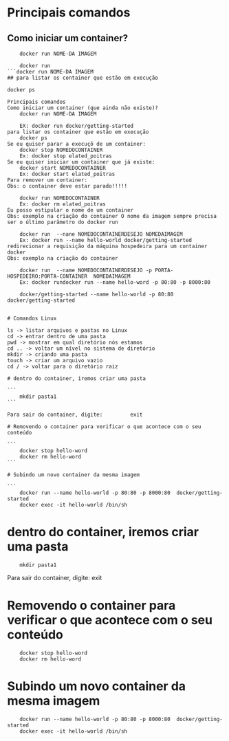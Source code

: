 # Principais comandos

## Como iniciar um container?

```
    docker run NOME-DA IMAGEM

    docker run 
```docker run NOME-DA IMAGEM
## para listar os container que estão em execução

```
    docker ps
```
Principais comandos
Como iniciar um container (que ainda não existe)?
    docker run NOME-DA IMAGEM

    EX: docker run docker/getting-started
para listar os container que estão em execução
    docker ps
Se eu quiser parar a execuçõ de um container:
    docker stop NOMEDOCONTAINER
    Ex: docker stop elated_poitras
Se eu quiser iniciar um container que já existe:
    docker start NOMEDOCONTAINER
    Ex: docker start elated_poitras
Para remover um container:
Obs: o container deve estar parado!!!!!

    docker run NOMEDOCONTAINER
    Ex: docker rm elated_poitras
Eu posso estipular o nome de um container
Obs: exemplo na criação do container O nome da imagem sempre precisa ser o último parâmetro do docker run

    docker run  --nane NOMEDOCONTAINERDESEJO NOMEDAIMAGEM
    Ex: docker run --name hello-world docker/getting-started
redirecionar a requisição da máquina hospedeira para um container docker
Obs: exemplo na criação do container

    docker run  --name NOMEDOCONTAINERDESEJO -p PORTA-HOSPEDEIRO:PORTA-CONTAINER  NOMEDAIMAGEM
    Ex: docker rundocker run --name hello-word -p 80:80 -p 8000:80 
    
    docker/getting-started --name hello-world -p 80:80  docker/getting-started


# Comandos Linux

```
    ls -> listar arquivos e pastas no Linux
    cd -> entrar dentro de uma pasta
    pwd -> mostrar em qual diretório nós estamos 
    cd .. -> voltar um nível no sistema de diretório
    mkdir -> criando uma pasta 
    touch -> criar um arquivo vazio
    cd / -> voltar para o diretório raiz
``````
# dentro do container, iremos criar uma pasta

```
    mkdir pasta1
```

Para sair do container, digite:         exit

# Removendo o container para verificar o que acontece com o seu conteúdo

```
    docker stop hello-word
    docker rm hello-word
```

# Subindo um novo container da mesma imagem

```
    docker run --name hello-world -p 80:80 -p 8000:80  docker/getting-started
    docker exec -it hello-world /bin/sh
``````
# dentro do container, iremos criar uma pasta

```
    mkdir pasta1
```

Para sair do container, digite:         exit

# Removendo o container para verificar o que acontece com o seu conteúdo

```
    docker stop hello-word
    docker rm hello-word
```

# Subindo um novo container da mesma imagem

```
    docker run --name hello-world -p 80:80 -p 8000:80  docker/getting-started
    docker exec -it hello-world /bin/sh
```